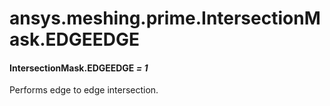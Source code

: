 # ansys.meshing.prime.IntersectionMask.EDGEEDGE



#### IntersectionMask.EDGEEDGE *= 1*

Performs edge to edge intersection.

<!-- !! processed by numpydoc !! -->
